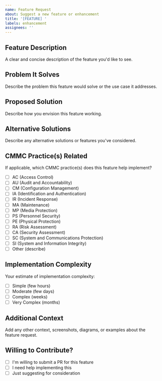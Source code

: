 ```yaml
---
name: Feature Request
about: Suggest a new feature or enhancement
title: '[FEATURE] '
labels: enhancement
assignees: ''
---
```


## Feature Description
A clear and concise description of the feature you'd like to see.

## Problem It Solves
Describe the problem this feature would solve or the use case it addresses.

## Proposed Solution
Describe how you envision this feature working.

## Alternative Solutions
Describe any alternative solutions or features you've considered.

## CMMC Practice(s) Related
If applicable, which CMMC practice(s) does this feature help implement?
- [ ] AC (Access Control)
- [ ] AU (Audit and Accountability)
- [ ] CM (Configuration Management)
- [ ] IA (Identification and Authentication)
- [ ] IR (Incident Response)
- [ ] MA (Maintenance)
- [ ] MP (Media Protection)
- [ ] PS (Personnel Security)
- [ ] PE (Physical Protection)
- [ ] RA (Risk Assessment)
- [ ] CA (Security Assessment)
- [ ] SC (System and Communications Protection)
- [ ] SI (System and Information Integrity)
- [ ] Other (describe)

## Implementation Complexity
Your estimate of implementation complexity:
- [ ] Simple (few hours)
- [ ] Moderate (few days)
- [ ] Complex (weeks)
- [ ] Very Complex (months)

## Additional Context
Add any other context, screenshots, diagrams, or examples about the feature request.

## Willing to Contribute?
- [ ] I'm willing to submit a PR for this feature
- [ ] I need help implementing this
- [ ] Just suggesting for consideration
